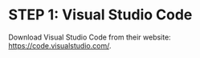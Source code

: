 # STEP 1:  Visual Studio Code
Download Visual Studio Code from their website:  https://code.visualstudio.com/.

